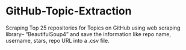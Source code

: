 # GitHub-Topic-Extraction
Scraping Top 25 repositories for Topics on GitHub using web scraping library– “BeautifulSoup4” and save the information like repo name, username, stars, repo URL into a .csv file.
